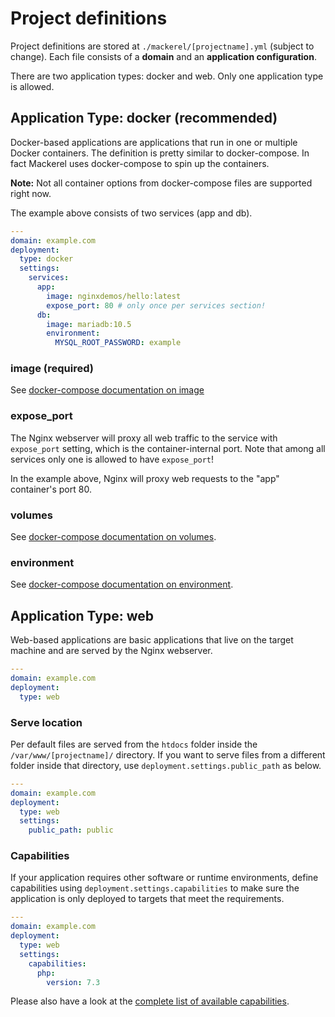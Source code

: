 # Project definitions

Project definitions are stored at `./mackerel/[projectname].yml` (subject to change).
Each file consists of a **domain** and an **application configuration**.

There are two application types: docker and web. Only one application type is allowed.

## Application Type: docker (recommended)

Docker-based applications are applications that run in one or multiple Docker containers.
The definition is pretty similar to docker-compose. In fact Mackerel uses docker-compose to spin up the containers.

**Note:** Not all container options from docker-compose files are supported right now.

The example above consists of two services (app and db).

```yaml
---
domain: example.com
deployment:
  type: docker
  settings:
    services:
      app:
        image: nginxdemos/hello:latest
        expose_port: 80 # only once per services section!
      db:
        image: mariadb:10.5
        environment:
          MYSQL_ROOT_PASSWORD: example
```

### image (required)

See [docker-compose documentation on image](https://docs.docker.com/compose/compose-file/#image)

### expose_port

The Nginx webserver will proxy all web traffic to the service with `expose_port` setting, which is the container-internal port.
Note that among all services only one is allowed to have `expose_port`!

In the example above, Nginx will proxy web requests to the "app" container's port 80.

### volumes

See [docker-compose documentation on volumes](https://docs.docker.com/compose/compose-file/#volumes).

### environment

See [docker-compose documentation on environment](https://docs.docker.com/compose/compose-file/#environment).

## Application Type: web

Web-based applications are basic applications that live on the target machine and are served by the Nginx webserver.

```yaml
---
domain: example.com
deployment:
  type: web
```

### Serve location

Per default files are served from the `htdocs` folder inside the `/var/www/[projectname]/` directory.
If you want to serve files from a different folder inside that directory, use `deployment.settings.public_path` as below.

```yaml
---
domain: example.com
deployment:
  type: web
  settings:
    public_path: public
```

### Capabilities

If your application requires other software or runtime environments,
define capabilities using `deployment.settings.capabilities` to make sure the application
is only deployed to targets that meet the requirements.

```yaml
---
domain: example.com
deployment:
  type: web
  settings:
    capabilities:
      php:
        version: 7.3
```

Please also have a look at the [complete list of available capabilities](../Features/Capabilities.md).